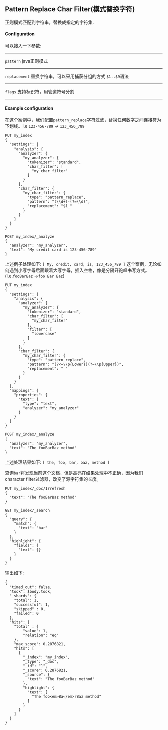 ## Pattern Replace Char Filter(模式替换字符)
正则模式匹配到字符串，替换成指定的字符集.

#### Configuration
可以接入一下参数:
***
```pattern``` java正则模式
***
```replacement```  替换字符串，可以采用捕获分组的方式 ```$1..$9```语法  
***
```flags``` 支持标识符，用管道符号分割
***

#### Example configuration
在这个案例中，我们配置```pattern_replace```字符过滤，替换任何数字之间连接符为下划线。i.e ```123-456-789``` -> ```123_456_789```
```
PUT my_index
{
  "settings": {
    "analysis": {
      "analyzer": {
        "my_analyzer": {
          "tokenizer": "standard",
          "char_filter": [
            "my_char_filter"
          ]
        }
      },
      "char_filter": {
        "my_char_filter": {
          "type": "pattern_replace",
          "pattern": "(\\d+)-(?=\\d)",
          "replacement": "$1_"
        }
      }
    }
  }
}

POST my_index/_analyze
{
  "analyzer": "my_analyzer",
  "text": "My credit card is 123-456-789"
}
```
上述例子处理如下:
```[ My, credit, card, is, 123_456_789 ]```
这个案例，无论如何遇到小写字母后面跟着大写字母，插入空格，像是分隔开驼峰书写方式。(i.e.```fooBarBaz``` ->```foo Bar Baz```)
```
PUT my_index
{
  "settings": {
    "analysis": {
      "analyzer": {
        "my_analyzer": {
          "tokenizer": "standard",
          "char_filter": [
            "my_char_filter"
          ],
          "filter": [
            "lowercase"
          ]
        }
      },
      "char_filter": {
        "my_char_filter": {
          "type": "pattern_replace",
          "pattern": "(?<=\\p{Lower})(?=\\p{Upper})",
          "replacement": " "
        }
      }
    }
  },
  "mappings": {
    "properties": {
      "text": {
        "type": "text",
        "analyzer": "my_analyzer"
      }
    }
  }
}

POST my_index/_analyze
{
  "analyzer": "my_analyzer",
  "text": "The fooBarBaz method"
}
```
上述处理结果如下:
```[ the, foo, bar, baz, method ]```

查询```bar```将发现当前这个文档，但是高亮在结果处理中不正确，因为我们character filter过滤器，改变了源字符集的长度。
```
PUT my_index/_doc/1?refresh
{
  "text": "The fooBarBaz method"
}

GET my_index/_search
{
  "query": {
    "match": {
      "text": "bar"
    }
  },
  "highlight": {
    "fields": {
      "text": {}
    }
  }
}
```
输出如下:
```
{
  "timed_out": false,
  "took": $body.took,
  "_shards": {
    "total": 1,
    "successful": 1,
    "skipped" : 0,
    "failed": 0
  },
  "hits": {
    "total" : {
        "value": 1,
        "relation": "eq"
    },
    "max_score": 0.2876821,
    "hits": [
      {
        "_index": "my_index",
        "_type": "_doc",
        "_id": "1",
        "_score": 0.2876821,
        "_source": {
          "text": "The fooBarBaz method"
        },
        "highlight": {
          "text": [
            "The foo<em>Ba</em>rBaz method" 
          ]
        }
      }
    ]
  }
}
```